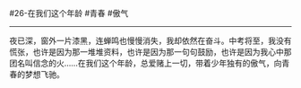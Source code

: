 #26-在我们这个年龄 #青春 #傲气
***
夜已深，窗外一片漆黑，连蝉鸣也慢慢消失，我却依然在奋斗。中考将至，我没有慌张，也许是因为那一堆堆资料，也许是因为那一句句鼓励，也许是因为我心中那团名叫信念的火……在我们这个年龄，总爱赌上一切，带着少年独有的傲气，向青春的梦想飞驰。